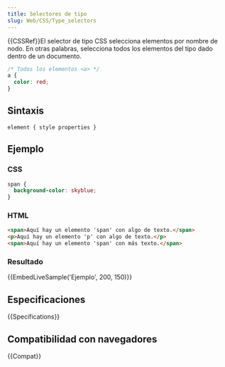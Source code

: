 ```yaml
---
title: Selectores de tipo
slug: Web/CSS/Type_selectors
---
```


{{CSSRef}}El selector de tipo CSS selecciona elementos por nombre de nodo. En otras palabras, selecciona todos los elementos del tipo dado dentro de un documento.

```css
/* Todos los elementos <a> */
a {
  color: red;
}
```

## Sintaxis

```
element { style properties }
```

## Ejemplo

### CSS

```css
span {
  background-color: skyblue;
}
```

### HTML

```html
<span>Aquí hay un elemento 'span' con algo de texto.</span>
<p>Aquí hay un elemento 'p' con algo de texto.</p>
<span>Aquí hay un elemento 'span' con más texto.</span>
```

### Resultado

{{EmbedLiveSample('Ejemplo', 200, 150)}}

## Especificaciones

{{Specifications}}

## Compatibilidad con navegadores

{{Compat}}
